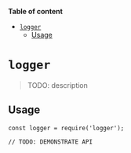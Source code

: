 <!-- START doctoc generated TOC please keep comment here to allow auto update -->
<!-- DON'T EDIT THIS SECTION, INSTEAD RE-RUN doctoc TO UPDATE -->

**Table of content**

- [`logger`](#logger)
  - [Usage](#usage)

<!-- END doctoc generated TOC please keep comment here to allow auto update -->

# `logger`

> TODO: description

## Usage

```
const logger = require('logger');

// TODO: DEMONSTRATE API
```
